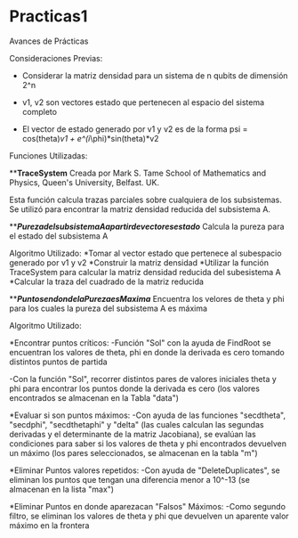# Practicas1
Avances de Prácticas 

Consideraciones Previas:

* Considerar la matriz densidad para un sistema de n qubits de dimensión 2^n  

* v1, v2 son vectores estado que pertenecen al espacio del sistema completo

* El vector de estado generado por v1 y v2 es de la forma psi = cos(theta)*v1 + e^(i*\phi)*sin(theta)*v2

Funciones Utilizadas:

**************TraceSystem************
Creada por
Mark S. Tame
School of Mathematics and Physics, Queen's University, Belfast.  UK.

Esta función calcula trazas parciales sobre cualquiera de los subsistemas. 
Se utilizó para encontrar la matriz densidad reducida del subsistema A.

***************PurezadelsubsistemaAapartirdevectoresestado*************
Calcula la pureza para el estado del subsistema A

Algoritmo Utilizado:
*Tomar al vector estado que pertenece al subespacio generado por v1 y v2
*Construir la matriz densidad 
*Utilizar la función TraceSystem para calcular la matriz densidad reducida del subesistema A
*Calcular la traza del cuadrado de la matriz reducida

***************PuntosendondelaPurezaesMaxima*************
Encuentra los velores de theta y phi para los cuales la pureza del subsistema A es máxima

Algoritmo Utilizado:

*Encontrar puntos críticos:
-Función "Sol"
con la ayuda de FindRoot se encuentran los valores de theta, phi en donde la derivada es cero
tomando distintos puntos de partida

-Con la función "Sol", recorrer distintos pares de valores iniciales theta y phi para encontrar 
los puntos donde la derivada es cero (los valores encontrados se almacenan en la Tabla "data")

*Evaluar si son puntos máximos:
-Con ayuda de las funciones "secdtheta", "secdphi", "secdthetaphi" y "delta" (las cuales calculan
las segundas derivadas y el determinante de la matriz Jacobiana), se evalúan las condiciones para
saber si los valores de theta y phi encontrados devuelven un máximo (los pares seleccionados, se 
almacenan en la tabla "m")

*Eliminar Puntos valores repetidos:
-Con ayuda de "DeleteDuplicates", se eliminan los puntos que tengan una diferencia menor a 10^-13 
(se almacenan en la lista "max")

*Eliminar Puntos en donde aparezacan "Falsos" Máximos:
-Como segundo filtro, se eliminan los valores de theta y phi que devuelven un aparente valor máximo 
en la frontera
